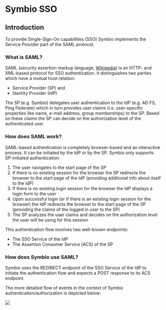 # Symbio SSO

## Introduction

To provide Single-Sign-On capabilities (SSO) Symbio implements the Service Provider part of the SAML protocol.

### What is SAML?

SAML (security assertion markup language, [Wikipedia](https://en.wikipedia.org/wiki/SAML_2.0)) is an HTTP- and XML-based protocol for SSO authentication. It distinguishes two parties which have a mutual trust relation:

* Service Provider (SP) and
* Identity Provider (IdP)

The SP (e.g. Symbio) delegates user authentication to the IdP (e.g. AD FS, Ping Federate) which in turn provides user claims (i.e. user-specific properties like name, e-mail address, group memberships) to the SP. Based on these claims the SP can decide on the authorization level of the authenticated user.

### How does SAML work?

SAML-based authentication is completely browser-based and an interactive process. It can be initiated by the IdP or by the SP. Symbio only supports SP-initiated authentication:

1. The user navigates to the start page of the SP
2. If there is no existing session for the browser the SP redirects the browser to the start page of the IdP (providing additional info about itself to the IdP)
3. If there is no existing login session for the browser the IdP displays a login form to the user
4. Upon successful login (or if there is an existing login session for the browser) the IdP redirects the browser to the start page of the SP (providing the claims of the logged in user to the SP)
5. The SP analyzes the user claims and decides on the authorization level the user will be using for this session

This authentication flow involves two well-known endpoints:

* The SSO Service of the IdP
* The Assertion Consumer Service (ACS) of the SP

### How does Symbio use SAML?

Symbio uses the REDIRECT endpoint of the SSO Service of the IdP to initiate the authentication flow and expects a POST response to its ACS endpoint.

The more detailed flow of events in the context of Symbio authentication/authorization is depicted below:

![](media/sso-flow.png)
